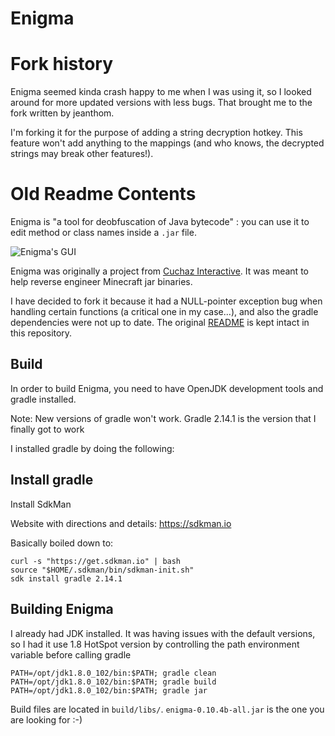 # Enigma

# Fork history

Enigma seemed kinda crash happy to me when I was using it, so I looked around
for more updated versions with less bugs.  That brought me to the fork written
by jeanthom.

I'm forking it for the purpose of adding a string decryption hotkey.  This
feature won't add anything to the mappings (and who knows, the decrypted strings
may break other features!).

# Old Readme Contents

Enigma is "a tool for deobfuscation of Java bytecode" : you can use it to edit method or class names inside a `.jar` file.

![Enigma's GUI](docs/img/screenshot.png)

Enigma was originally a project from [Cuchaz Interactive](https://www.cuchazinteractive.com/enigma/). It was meant to help reverse engineer Minecraft jar binaries.

I have decided to fork it because it had a NULL-pointer exception bug when handling certain functions (a critical one in my case...), and also the gradle dependencies were not up to date. The original [README](readme.txt) is kept intact in this repository.

## Build

In order to build Enigma, you need to have OpenJDK development tools and gradle installed.

Note: New versions of gradle won't work. Gradle 2.14.1 is the version that I finally got to work

I installed gradle by doing the following:

## Install gradle

Install SdkMan

Website with directions and details:  https://sdkman.io

Basically boiled down to:

```
curl -s "https://get.sdkman.io" | bash
source "$HOME/.sdkman/bin/sdkman-init.sh"
sdk install gradle 2.14.1
```

## Building Enigma

I already had JDK installed.  It was having issues with the default versions, so I had it use 1.8 HotSpot 
version by controlling the path environment variable before calling gradle


```
PATH=/opt/jdk1.8.0_102/bin:$PATH; gradle clean
PATH=/opt/jdk1.8.0_102/bin:$PATH; gradle build
PATH=/opt/jdk1.8.0_102/bin:$PATH; gradle jar
```

Build files are located in `build/libs/`. `enigma-0.10.4b-all.jar` is the one you are looking for :-)
